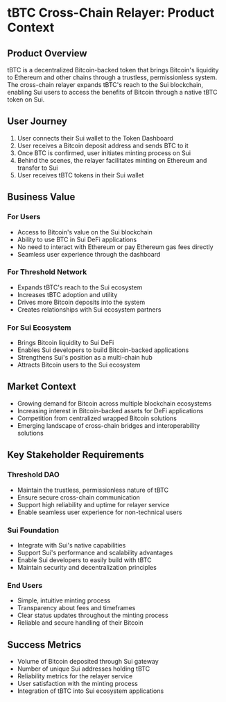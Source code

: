 # tBTC Cross-Chain Relayer: Product Context

## Product Overview

tBTC is a decentralized Bitcoin-backed token that brings Bitcoin's liquidity to Ethereum and other chains through a trustless, permissionless system. The cross-chain relayer expands tBTC's reach to the Sui blockchain, enabling Sui users to access the benefits of Bitcoin through a native tBTC token on Sui.

## User Journey

1. User connects their Sui wallet to the Token Dashboard
2. User receives a Bitcoin deposit address and sends BTC to it
3. Once BTC is confirmed, user initiates minting process on Sui
4. Behind the scenes, the relayer facilitates minting on Ethereum and transfer to Sui
5. User receives tBTC tokens in their Sui wallet

## Business Value

### For Users

- Access to Bitcoin's value on the Sui blockchain
- Ability to use BTC in Sui DeFi applications
- No need to interact with Ethereum or pay Ethereum gas fees directly
- Seamless user experience through the dashboard

### For Threshold Network

- Expands tBTC's reach to the Sui ecosystem
- Increases tBTC adoption and utility
- Drives more Bitcoin deposits into the system
- Creates relationships with Sui ecosystem partners

### For Sui Ecosystem

- Brings Bitcoin liquidity to Sui DeFi
- Enables Sui developers to build Bitcoin-backed applications
- Strengthens Sui's position as a multi-chain hub
- Attracts Bitcoin users to the Sui ecosystem

## Market Context

- Growing demand for Bitcoin across multiple blockchain ecosystems
- Increasing interest in Bitcoin-backed assets for DeFi applications
- Competition from centralized wrapped Bitcoin solutions
- Emerging landscape of cross-chain bridges and interoperability solutions

## Key Stakeholder Requirements

### Threshold DAO

- Maintain the trustless, permissionless nature of tBTC
- Ensure secure cross-chain communication
- Support high reliability and uptime for relayer service
- Enable seamless user experience for non-technical users

### Sui Foundation

- Integrate with Sui's native capabilities
- Support Sui's performance and scalability advantages
- Enable Sui developers to easily build with tBTC
- Maintain security and decentralization principles

### End Users

- Simple, intuitive minting process
- Transparency about fees and timeframes
- Clear status updates throughout the minting process
- Reliable and secure handling of their Bitcoin

## Success Metrics

- Volume of Bitcoin deposited through Sui gateway
- Number of unique Sui addresses holding tBTC
- Reliability metrics for the relayer service
- User satisfaction with the minting process
- Integration of tBTC into Sui ecosystem applications
